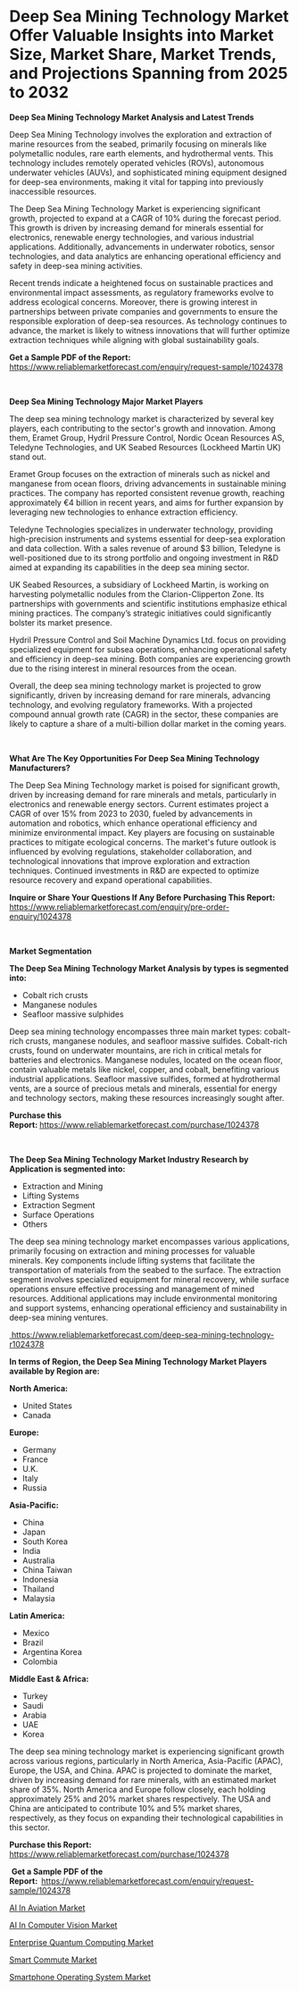 <p><h1>Deep Sea Mining Technology Market Offer Valuable Insights into Market Size, Market Share, Market Trends, and Projections Spanning from 2025 to 2032</h1></p><p><strong>Deep Sea Mining Technology Market Analysis and Latest Trends</strong></p>
<p><p>Deep Sea Mining Technology involves the exploration and extraction of marine resources from the seabed, primarily focusing on minerals like polymetallic nodules, rare earth elements, and hydrothermal vents. This technology includes remotely operated vehicles (ROVs), autonomous underwater vehicles (AUVs), and sophisticated mining equipment designed for deep-sea environments, making it vital for tapping into previously inaccessible resources.</p><p>The Deep Sea Mining Technology Market is experiencing significant growth, projected to expand at a CAGR of 10% during the forecast period. This growth is driven by increasing demand for minerals essential for electronics, renewable energy technologies, and various industrial applications. Additionally, advancements in underwater robotics, sensor technologies, and data analytics are enhancing operational efficiency and safety in deep-sea mining activities.</p><p>Recent trends indicate a heightened focus on sustainable practices and environmental impact assessments, as regulatory frameworks evolve to address ecological concerns. Moreover, there is growing interest in partnerships between private companies and governments to ensure the responsible exploration of deep-sea resources. As technology continues to advance, the market is likely to witness innovations that will further optimize extraction techniques while aligning with global sustainability goals.</p></p>
<p><strong>Get a Sample PDF of the Report:&nbsp;</strong> <a href="https://www.reliablemarketforecast.com/enquiry/request-sample/1024378?utm_campaign=1134&utm_medium=2&utm_source=Github&utm_content=ia&utm_term=06032025&utm_id=deep-sea-mining-technology">https://www.reliablemarketforecast.com/enquiry/request-sample/1024378</a></p>
<p>&nbsp;</p>
<p><strong>Deep Sea Mining Technology Major Market Players</strong></p>
<p><p>The deep sea mining technology market is characterized by several key players, each contributing to the sector's growth and innovation. Among them, Eramet Group, Hydril Pressure Control, Nordic Ocean Resources AS, Teledyne Technologies, and UK Seabed Resources (Lockheed Martin UK) stand out.</p><p>Eramet Group focuses on the extraction of minerals such as nickel and manganese from ocean floors, driving advancements in sustainable mining practices. The company has reported consistent revenue growth, reaching approximately €4 billion in recent years, and aims for further expansion by leveraging new technologies to enhance extraction efficiency.</p><p>Teledyne Technologies specializes in underwater technology, providing high-precision instruments and systems essential for deep-sea exploration and data collection. With a sales revenue of around $3 billion, Teledyne is well-positioned due to its strong portfolio and ongoing investment in R&D aimed at expanding its capabilities in the deep sea mining sector.</p><p>UK Seabed Resources, a subsidiary of Lockheed Martin, is working on harvesting polymetallic nodules from the Clarion-Clipperton Zone. Its partnerships with governments and scientific institutions emphasize ethical mining practices. The company’s strategic initiatives could significantly bolster its market presence.</p><p>Hydril Pressure Control and Soil Machine Dynamics Ltd. focus on providing specialized equipment for subsea operations, enhancing operational safety and efficiency in deep-sea mining. Both companies are experiencing growth due to the rising interest in mineral resources from the ocean.</p><p>Overall, the deep sea mining technology market is projected to grow significantly, driven by increasing demand for rare minerals, advancing technology, and evolving regulatory frameworks. With a projected compound annual growth rate (CAGR) in the sector, these companies are likely to capture a share of a multi-billion dollar market in the coming years.</p></p>
<p>&nbsp;</p>
<p><strong>What Are The Key Opportunities For Deep Sea Mining Technology Manufacturers?</strong></p>
<p><p>The Deep Sea Mining Technology market is poised for significant growth, driven by increasing demand for rare minerals and metals, particularly in electronics and renewable energy sectors. Current estimates project a CAGR of over 15% from 2023 to 2030, fueled by advancements in automation and robotics, which enhance operational efficiency and minimize environmental impact. Key players are focusing on sustainable practices to mitigate ecological concerns. The market's future outlook is influenced by evolving regulations, stakeholder collaboration, and technological innovations that improve exploration and extraction techniques. Continued investments in R&D are expected to optimize resource recovery and expand operational capabilities.</p></p>
<p><strong>Inquire or Share Your Questions If Any Before Purchasing This Report:</strong> <a href="https://www.reliablemarketforecast.com/enquiry/pre-order-enquiry/1024378?utm_campaign=1134&utm_medium=2&utm_source=Github&utm_content=ia&utm_term=06032025&utm_id=deep-sea-mining-technology">https://www.reliablemarketforecast.com/enquiry/pre-order-enquiry/1024378</a></p>
<p>&nbsp;</p>
<p><strong>Market Segmentation</strong></p>
<p><strong>The Deep Sea Mining Technology Market Analysis by types is segmented into:</strong></p>
<p><ul><li>Cobalt rich crusts</li><li>Manganese nodules</li><li>Seafloor massive sulphides</li></ul></p>
<p><p>Deep sea mining technology encompasses three main market types: cobalt-rich crusts, manganese nodules, and seafloor massive sulfides. Cobalt-rich crusts, found on underwater mountains, are rich in critical metals for batteries and electronics. Manganese nodules, located on the ocean floor, contain valuable metals like nickel, copper, and cobalt, benefiting various industrial applications. Seafloor massive sulfides, formed at hydrothermal vents, are a source of precious metals and minerals, essential for energy and technology sectors, making these resources increasingly sought after.</p></p>
<p><strong>Purchase this Report:&nbsp;</strong><a href="https://www.reliablemarketforecast.com/purchase/1024378?utm_campaign=1134&utm_medium=2&utm_source=Github&utm_content=ia&utm_term=06032025&utm_id=deep-sea-mining-technology">https://www.reliablemarketforecast.com/purchase/1024378</a></p>
<p>&nbsp;</p>
<p><strong>The Deep Sea Mining Technology Market Industry Research by Application is segmented into:</strong></p>
<p><ul><li>Extraction and Mining</li><li>Lifting Systems</li><li>Extraction Segment</li><li>Surface Operations</li><li>Others</li></ul></p>
<p><p>The deep sea mining technology market encompasses various applications, primarily focusing on extraction and mining processes for valuable minerals. Key components include lifting systems that facilitate the transportation of materials from the seabed to the surface. The extraction segment involves specialized equipment for mineral recovery, while surface operations ensure effective processing and management of mined resources. Additional applications may include environmental monitoring and support systems, enhancing operational efficiency and sustainability in deep-sea mining ventures.</p></p>
<p><a href="https://www.reliablemarketforecast.com/deep-sea-mining-technology-r1024378?utm_campaign=1134&utm_medium=2&utm_source=Github&utm_content=ia&utm_term=06032025&utm_id=deep-sea-mining-technology">&nbsp;https://www.reliablemarketforecast.com/deep-sea-mining-technology-r1024378</a></p>
<p><strong>In terms of Region, the Deep Sea Mining Technology Market Players available by Region are:</strong></p>
<p>
    <p> <strong> North America: </strong>
        <ul>
            <li>United States</li>
            <li>Canada</li>
        </ul>
        </p> 
    <p> <strong> Europe: </strong>
        <ul>
            <li>Germany</li>
            <li>France</li>
            <li>U.K.</li>
            <li>Italy</li>
            <li>Russia</li>
        </ul>
        </p> 
    <p> <strong> Asia-Pacific: </strong>
        <ul>
            <li>China</li>
            <li>Japan</li>
            <li>South Korea</li>
            <li>India</li>
            <li>Australia</li>
            <li>China Taiwan</li>
            <li>Indonesia</li>
            <li>Thailand</li>
            <li>Malaysia</li>
        </ul>
        </p> 
    <p> <strong> Latin America: </strong>
        <ul>
            <li>Mexico</li>
            <li>Brazil</li>
            <li>Argentina Korea</li>
            <li>Colombia</li>
        </ul>
        </p> 
    <p> <strong> Middle East & Africa: </strong>
        <ul>
            <li>Turkey</li>
            <li>Saudi</li>
            <li>Arabia</li>
            <li>UAE</li>
            <li>Korea</li>
        </ul>
    </p>
    </p>
<p><p>The deep sea mining technology market is experiencing significant growth across various regions, particularly in North America, Asia-Pacific (APAC), Europe, the USA, and China. APAC is projected to dominate the market, driven by increasing demand for rare minerals, with an estimated market share of 35%. North America and Europe follow closely, each holding approximately 25% and 20% market shares respectively. The USA and China are anticipated to contribute 10% and 5% market shares, respectively, as they focus on expanding their technological capabilities in this sector.</p></p>
<p><strong>Purchase this Report: </strong><a href="https://www.reliablemarketforecast.com/purchase/1024378?utm_campaign=1134&utm_medium=2&utm_source=Github&utm_content=ia&utm_term=06032025&utm_id=deep-sea-mining-technology">https://www.reliablemarketforecast.com/purchase/1024378</a></p>
<p>&nbsp;<strong>Get a Sample PDF of the Report:&nbsp;&nbsp;</strong><a href="https://www.reliablemarketforecast.com/enquiry/request-sample/1024378?utm_campaign=1134&utm_medium=2&utm_source=Github&utm_content=ia&utm_term=06032025&utm_id=deep-sea-mining-technology">https://www.reliablemarketforecast.com/enquiry/request-sample/1024378</a></p>
<p><strong></strong></p>
<p><p><a href="https://github.com/alablisepah/Market-Research-Report-List-1/blob/main/ai-in-aviation-market.md?utm_campaign=1134&utm_medium=2&utm_source=Github&utm_content=ia&utm_term=06032025&utm_id=deep-sea-mining-technology">AI In Aviation Market</a></p><p><a href="https://github.com/keeniielokl/Market-Research-Report-List-1/blob/main/ai-in-computer-vision-market.md?utm_campaign=1134&utm_medium=2&utm_source=Github&utm_content=ia&utm_term=06032025&utm_id=deep-sea-mining-technology">AI In Computer Vision Market</a></p><p><a href="https://github.com/aoutefjovene00/Market-Research-Report-List-1/blob/main/enterprise-quantum-computing-market.md?utm_campaign=1134&utm_medium=2&utm_source=Github&utm_content=ia&utm_term=06032025&utm_id=deep-sea-mining-technology">Enterprise Quantum Computing Market</a></p><p><a href="https://github.com/kocssequen/Market-Research-Report-List-1/blob/main/smart-commute-market.md?utm_campaign=1134&utm_medium=2&utm_source=Github&utm_content=ia&utm_term=06032025&utm_id=deep-sea-mining-technology">Smart Commute Market</a></p><p><a href="https://github.com/chlihakwatsi/Market-Research-Report-List-1/blob/main/smartphone-operating-system-market.md?utm_campaign=1134&utm_medium=2&utm_source=Github&utm_content=ia&utm_term=06032025&utm_id=deep-sea-mining-technology">Smartphone Operating System Market</a></p></p>